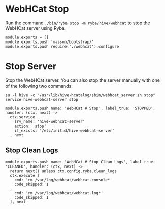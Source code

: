 
# WebHCat Stop

Run the command `./bin/ryba stop -m ryba/hive/webhcat` to stop the WebHCat
server using Ryba.

    module.exports = []
    module.exports.push 'masson/bootstrap/'
    module.exports.push require('./webhcat').configure

# Stop Server

Stop the WebHCat server. You can also stop the server manually with one of the
following two commands:

```
su -l hive -c "/usr/lib/hive-hcatalog/sbin/webhcat_server.sh stop"
service hive-webhcat-server stop
```

    module.exports.push name: 'WebHCat # Stop', label_true: 'STOPPED', handler: (ctx, next) ->
      ctx.service
        srv_name: 'hive-webhcat-server'
        action: 'stop'
        if_exists: '/etc/init.d/hive-webhcat-server'
      , next


## Stop Clean Logs

    module.exports.push name: 'WebHCat # Stop Clean Logs', label_true: 'CLEANED', handler: (ctx, next) ->
      return next() unless ctx.config.ryba.clean_logs
      ctx.execute [
        cmd: 'rm /var/log/webhcat/webhcat-console*'
        code_skipped: 1
      ,
        cmd: 'rm /var/log/webhcat/webhcat.log*'
        code_skipped: 1
      ], next
